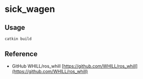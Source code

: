 # sick_wagen

## Usage
```
catkin build
```
## Reference 
* GitHub WHILL/ros_whill [https://github.com/WHILL/ros_whill](https://github.com/WHILL/ros_whill)
